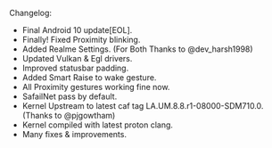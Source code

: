 Changelog:

* Final Android 10 update[EOL].
* Finally! Fixed Proximity blinking.
* Added Realme Settings. (For Both Thanks to @dev_harsh1998)
* Updated Vulkan & Egl drivers.
* Improved statusbar padding.
* Added Smart Raise to wake gesture.
* All Proximity gestures working fine now.
* SafailNet pass by default. 
* Kernel Upstream to latest caf tag LA.UM.8.8.r1-08000-SDM710.0. (Thanks to @pjgowtham)
* Kernel compiled with latest proton clang.
* Many fixes & improvements.
